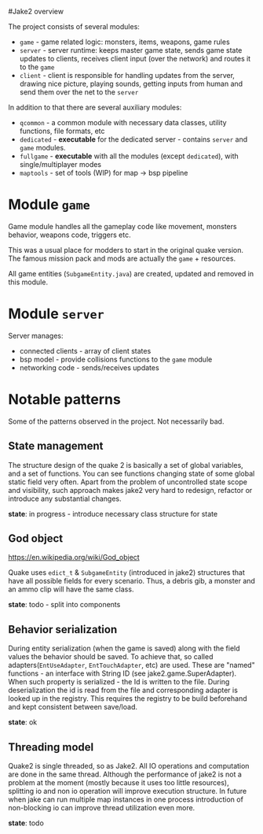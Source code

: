 #Jake2 overview

The project consists of several modules:

  * `game` - game related logic: monsters, items, weapons, game rules
  * `server` - server runtime: keeps master game state, sends game state updates to clients, receives client input 
  (over the network) and routes it to the `game`
  * `client` - client is responsible for handling updates from the server, drawing nice picture, playing sounds,
  getting inputs from human and send them over the net to the `server`
  
In addition to that there are several auxiliary modules:

  * `qcommon` - a common module with necessary data classes, utility functions, file formats, etc
  * `dedicated` - **executable** for the dedicated server - contains `server` and `game` modules.
  * `fullgame` - **executable** with all the modules (except `dedicated`), with single/multiplayer modes
  * `maptools` - set of tools (WIP) for map -> bsp pipeline
  
# Module `game`

Game module handles all the gameplay code like movement, monsters behavior, weapons code, triggers etc.

This was a usual place for modders to start in the original quake version.
The famous mission pack and mods are actually the `game` + resources.

All game entities (`SubgameEntity.java`) are created, updated and removed in this module. 

# Module `server`

Server manages:
 * connected clients - array of client states
 * bsp model - provide collisions functions to the `game` module
 * networking code - sends/receives updates

# Notable patterns

Some of the patterns observed in the project. Not necessarily bad.

## State management

The structure design of the quake 2 is basically a set of global variables, and a set of functions.
You can see functions changing state of some global static field very often. 
Apart from the problem of uncontrolled state scope and visibility, such approach makes jake2 very hard to redesign, refactor or introduce any substantial changes.

**state**: in progress - introduce necessary class structure for state 

## God object
https://en.wikipedia.org/wiki/God_object

Quake uses `edict_t` & `SubgameEntity` (introduced in jake2) structures that have all possible fields for every scenario.
Thus, a debris gib, a monster and an ammo clip will have the same class.

**state**: todo - split into components

## Behavior serialization

During entity serialization (when the game is saved) along with the field values the behavior should be saved.
To achieve that, so called adapters(`EntUseAdapter`, `EntTouchAdapter`, etc) are used. 
These are "named" functions - an interface with String ID (see jake2.game.SuperAdapter).
When such property is serialized - the Id is written to the file.
During deserialization the id is read from the file and corresponding adapter is looked up in the registry.
This requires the registry to be build beforehand and kept consistent between save/load.

**state**: ok

## Threading model

Quake2 is single threaded, so as Jake2. All IO operations and computation are done in the same thread.
Although the performance of jake2 is not a problem at the moment (mostly because it uses too little resources),
splitting io and non io operation will improve execution structure.
In future when jake can run multiple map instances in one process
introduction of non-blocking io can improve thread utilization even more.

**state**: todo